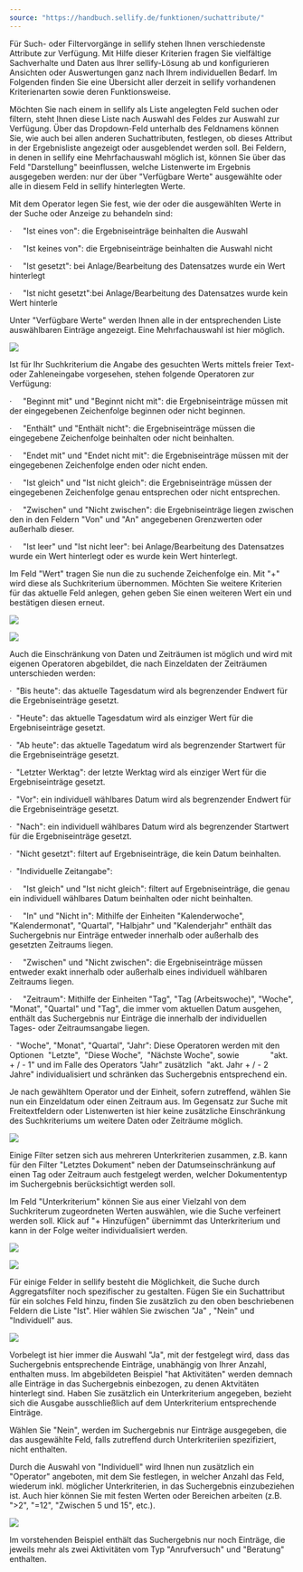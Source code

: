 ```yaml
---
source: "https://handbuch.sellify.de/funktionen/suchattribute/"
---
```

Für Such- oder Filtervorgänge in sellify stehen Ihnen verschiedenste Attribute zur Verfügung. Mit Hilfe dieser Kriterien fragen Sie vielfältige Sachverhalte und Daten aus Ihrer sellify-Lösung ab und konfigurieren Ansichten oder Auswertungen ganz nach Ihrem individuellen Bedarf. Im Folgenden finden Sie eine Übersicht aller derzeit in sellify vorhandenen Kriterienarten sowie deren Funktionsweise.

Möchten Sie nach einem in sellify als Liste angelegten Feld suchen oder filtern, steht Ihnen diese Liste nach Auswahl des Feldes zur Auswahl zur Verfügung. Über das Dropdown-Feld unterhalb des Feldnamens können Sie, wie auch bei allen anderen Suchattributen, festlegen, ob dieses Attribut in der Ergebnisliste angezeigt oder ausgeblendet werden soll. Bei Feldern, in denen in sellify eine Mehrfachauswahl möglich ist, können Sie über das Feld "Darstellung" beeinflussen, welche Listenwerte im Ergebnis ausgegeben werden: nur der über "Verfügbare Werte" ausgewählte oder alle in diesem Feld in sellify hinterlegten Werte.

Mit dem Operator legen Sie fest, wie der oder die ausgewählten Werte in der Suche oder Anzeige zu behandeln sind:

·     "Ist eines von": die Ergebniseinträge beinhalten die Auswahl

·     "Ist keines von": die Ergebniseinträge beinhalten die Auswahl nicht

·     "Ist gesetzt": bei Anlage/Bearbeitung des Datensatzes wurde ein Wert hinterlegt

·     "Ist nicht gesetzt":bei Anlage/Bearbeitung des Datensatzes wurde kein Wert hinterle

Unter "Verfügbare Werte" werden Ihnen alle in der entsprechenden Liste auswählbaren Einträge angezeigt. Eine Mehrfachauswahl ist hier möglich.

![](https://image.jimcdn.com/app/cms/image/transf/dimension=458x10000:format=png/path/s42eb4d670de94a65/image/i4d3ec380eae050b3/version/1706084535/image.png)

Ist für Ihr Suchkriterium die Angabe des gesuchten Werts mittels freier Text- oder Zahleneingabe vorgesehen, stehen folgende Operatoren zur Verfügung:

·     "Beginnt mit" und "Beginnt nicht mit": die Ergebniseinträge müssen mit der eingegebenen Zeichenfolge beginnen oder nicht beginnen.

·     "Enthält" und "Enthält nicht": die Ergebniseinträge müssen die eingegebene Zeichenfolge beinhalten oder nicht beinhalten.

·     "Endet mit" und "Endet nicht mit": die Ergebniseinträge müssen mit der eingegebenen Zeichenfolge enden oder nicht enden.

·     "Ist gleich" und "Ist nicht gleich": die Ergebniseinträge müssen der eingegebenen Zeichenfolge genau entsprechen oder nicht entsprechen.

·     "Zwischen" und "Nicht zwischen": die Ergebniseinträge liegen zwischen den in den Feldern "Von" und "An" angegebenen Grenzwerten oder außerhalb dieser.

·     "Ist leer" und "Ist nicht leer": bei Anlage/Bearbeitung des Datensatzes wurde ein Wert hinterlegt oder es wurde kein Wert hinterlegt.

Im Feld "Wert" tragen Sie nun die zu suchende Zeichenfolge ein. Mit "+" wird diese als Suchkriterium übernommen. Möchten Sie weitere Kriterien für das aktuelle Feld anlegen, gehen geben Sie einen weiteren Wert ein und bestätigen diesen erneut.

![](https://image.jimcdn.com/app/cms/image/transf/dimension=425x10000:format=png/path/s42eb4d670de94a65/image/i060e7acc43c86b07/version/1706084263/image.png)

![](https://image.jimcdn.com/app/cms/image/transf/dimension=690x10000:format=png/path/s42eb4d670de94a65/image/ifb97ff1108a58d3b/version/1706084335/image.png)

Auch die Einschränkung von Daten und Zeiträumen ist möglich und wird mit eigenen Operatoren abgebildet, die nach Einzeldaten der Zeiträumen unterschieden werden:

·  "Bis heute": das aktuelle Tagesdatum wird als begrenzender Endwert für die Ergebniseinträge gesetzt.

·  "Heute": das aktuelle Tagesdatum wird als einziger Wert für die Ergebniseinträge gesetzt.

·  "Ab heute": das aktuelle Tagedatum wird als begrenzender Startwert für die Ergebniseinträge gesetzt.

·  "Letzter Werktag": der letzte Werktag wird als einziger Wert für die Ergebniseinträge gesetzt.

·  "Vor": ein individuell wählbares Datum wird als begrenzender Endwert für die Ergebniseinträge gesetzt.

·  "Nach": ein individuell wählbares Datum wird als begrenzender Startwert für die Ergebniseinträge gesetzt.

·  "Nicht gesetzt": filtert auf Ergebniseinträge, die kein Datum beinhalten.

·  "Individuelle Zeitangabe":

·     "Ist gleich" und "Ist nicht gleich": filtert auf Ergebniseinträge, die genau ein individuell wählbares Datum beinhalten oder nicht beinhalten.

·     "In" und "Nicht in": Mithilfe der Einheiten "Kalenderwoche", "Kalendermonat", "Quartal", "Halbjahr" und "Kalenderjahr" enthält das Suchergebnis nur Einträge entweder innerhalb oder außerhalb des gesetzten Zeitraums liegen.

·     "Zwischen" und "Nicht zwischen": die Ergebniseinträge müssen entweder exakt innerhalb oder außerhalb eines individuell wählbaren Zeitraums liegen.

·     "Zeitraum": Mithilfe der Einheiten "Tag", "Tag (Arbeitswoche)", "Woche", "Monat", "Quartal" und "Tag", die immer vom aktuellen Datum ausgehen, enthält das Suchergebnis nur Einträge die innerhalb der individuellen Tages- oder Zeitraumsangabe liegen.

·  "Woche", "Monat", "Quartal", "Jahr": Diese Operatoren werden mit den Optionen  "Letzte",  "Diese Woche",  "Nächste Woche", sowie              "akt. + / - 1" und im Falle des Operators "Jahr" zusätzlich  "akt. Jahr + / - 2 Jahre" individualisiert und schränken das Suchergebnis entsprechend ein.

Je nach gewähltem Operator und der Einheit, sofern zutreffend, wählen Sie nun ein Einzeldatum oder einen Zeitraum aus. Im Gegensatz zur Suche mit Freitextfeldern oder Listenwerten ist hier keine zusätzliche Einschränkung des Suchkriteriums um weitere Daten oder Zeiträume möglich.

![](https://image.jimcdn.com/app/cms/image/transf/dimension=460x10000:format=png/path/s42eb4d670de94a65/image/i750b07fedb6ecec2/version/1706171118/image.png)

Einige Filter setzen sich aus mehreren Unterkriterien zusammen, z.B. kann für den Filter "Letztes Dokument" neben der Datumseinschränkung auf einen Tag oder Zeitraum auch festgelegt werden, welcher Dokumententyp im Suchergebnis berücksichtigt werden soll. 

Im Feld "Unterkriterium" können Sie aus einer Vielzahl von dem Suchkriterum zugeordneten Werten auswählen, wie die Suche verfeinert werden soll. Klick auf "+ Hinzufügen" übernimmt das Unterkriterium und kann in der Folge weiter individualisiert werden.

![](https://image.jimcdn.com/app/cms/image/transf/dimension=366x10000:format=png/path/s42eb4d670de94a65/image/i7ff51be30b0fef84/version/1706171942/image.png)

![](https://image.jimcdn.com/app/cms/image/transf/dimension=435x10000:format=png/path/s42eb4d670de94a65/image/i75dfdb2223f1aafa/version/1706171554/image.png)

Für einige Felder in sellify besteht die Möglichkeit, die Suche durch Aggregatsfilter noch spezifischer zu gestalten. Fügen Sie ein Suchattribut für ein solches Feld hinzu, finden Sie zusätzlich zu den oben beschriebenen Feldern die Liste "Ist". Hier wählen Sie zwischen "Ja" , "Nein" und "Individuell" aus.

![](https://image.jimcdn.com/app/cms/image/transf/dimension=466x10000:format=png/path/s42eb4d670de94a65/image/i60c093f25dcad529/version/1706619887/image.png)

Vorbelegt ist hier immer die Auswahl "Ja", mit der festgelegt wird, dass das Suchergebnis entsprechende Einträge, unabhängig von Ihrer Anzahl, enthalten muss. Im abgebildeten Beispiel "hat Aktivitäten" werden demnach alle Einträge in das Suchergebnis einbezogen, zu denen Aktvitäten hinterlegt sind. Haben Sie zusätzlich ein Unterkriterium angegeben, bezieht sich die Ausgabe ausschließlich auf dem Unterkriterium entsprechende Einträge.

Wählen Sie "Nein", werden im Suchergebnis nur Einträge ausgegeben, die das ausgewählte Feld, falls zutreffend durch Unterkriteriien spezifiziert, nicht enthalten. 

Durch die Auswahl von "Individuell" wird Ihnen nun zusätzlich ein "Operator" angeboten, mit dem Sie festlegen, in welcher Anzahl das Feld, wiederum inkl. möglicher Unterkriterien, in das Suchergebnis einzubeziehen ist. Auch hier können Sie mit festen Werten oder Bereichen arbeiten (z.B. ">2", "=12", "Zwischen 5 und 15", etc.).

![](https://image.jimcdn.com/app/cms/image/transf/dimension=573x10000:format=png/path/s42eb4d670de94a65/image/i8fdfb13dd169093c/version/1706620411/image.png)

Im vorstehenden Beispiel enthält das Suchergebnis nur noch Einträge, die jeweils mehr als zwei Aktivitäten vom Typ "Anrufversuch" und "Beratung" enthalten.